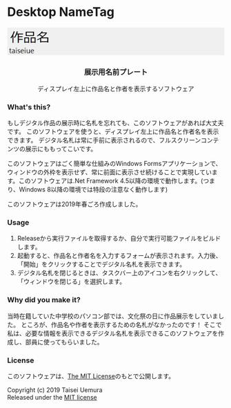 # Desktop NameTag

<div align="center">
    <img src="./thumbnail.png" alt="実行中の様子">
    <h3>展示用名前プレート</h3>
    <p>ディスプレイ左上に作品名と作者を表示するソフトウェア</p>
</div>

### What's this?

もしデジタル作品の展示時に名札を忘れても、このソフトウェアがあれば大丈夫です。
このソフトウェアを使うと、ディスプレイ左上に作品名と作者名を表示できます。
デジタル名札は常に手前に表示されるので、フルスクリーンコンテンツの展示にももってこいです。

このソフトウェアはごく簡単な仕組みのWindows Formsアプリケーションで、ウィンドウの外枠を表示せず、常に前面に表示させ続けることで実現しています。このソフトウェアは.Net Framework 4.5以降の環境で動作します。(つまり、Windows 8以降の環境では特段の注意なく動作します)

このソフトウェアは2019年春ごろ作成しました。

### Usage

1. Releaseから実行ファイルを取得するか、自分で実行可能ファイルをビルドします。
2. 起動すると、作品名と作者名を入力するフォームが表示されます。入力後、「開始」をクリックすることでデジタル名札を表示できます。
3. デジタル名札を閉じるときは、タスクバー上のアイコンを右クリックして、「ウィンドウを閉じる」を選択します。

### Why did you make it?

当時在籍していた中学校のパソコン部では、文化祭の日に作品展示をしていました。
ところが、作品名や作者を表示するための名札がなかったのです！
そこで私は、必要な情報を表示できるデジタル名札を表示できるこのソフトウェアを作成し、部員に使ってもらいました。

### License

このソフトウェアは、[The MIT License](./LICENSE.txt)のもとで公開します。

Copyright (c) 2019 Taisei Uemura  
Released under the [MIT license](./LICENSE.txt)
